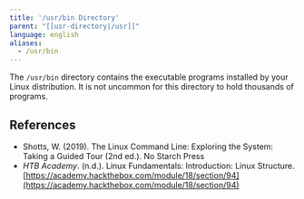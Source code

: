 ```yaml
---
title: '/usr/bin Directory'
parent: "[[usr-directory|/usr]]"
language: english
aliases:
  - /usr/bin
---
```



The `/usr/bin` directory contains the executable programs installed by your Linux distribution. It is not uncommon for this directory to hold thousands of programs.

## References

- Shotts, W. (2019). <span class="reference-title">The Linux Command Line: Exploring the System: Taking a Guided Tour (2nd ed.)</span>. No Starch Press
- _HTB Academy_. (n.d.). <span class="reference-title">Linux Fundamentals: Introduction: Linux Structure</span>. [https://academy.hackthebox.com/module/18/section/94](https://academy.hackthebox.com/module/18/section/94)
